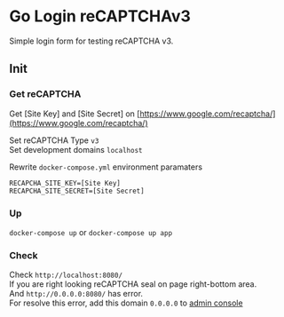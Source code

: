 # Go Login reCAPTCHAv3

Simple login form for testing reCAPTCHA v3.

## Init

### Get reCAPTCHA

Get [Site Key] and [Site Secret] on [https://www.google.com/recaptcha/](https://www.google.com/recaptcha/)

Set reCAPTCHA Type `v3`   
Set development domains `localhost`


Rewrite `docker-compose.yml` environment paramaters

```
RECAPCHA_SITE_KEY=[Site Key]
RECAPCHA_SITE_SECRET=[Site Secret]
```

### Up

`docker-compose up` or `docker-compose up app`


### Check

Check `http://localhost:8080/`  
If you are right looking reCAPTCHA seal on page right-bottom area.  
And `http://0.0.0.0:8080/` has error.  
For resolve this error, add this domain `0.0.0.0` to [admin console](https://www.google.com/recaptcha/admin)



